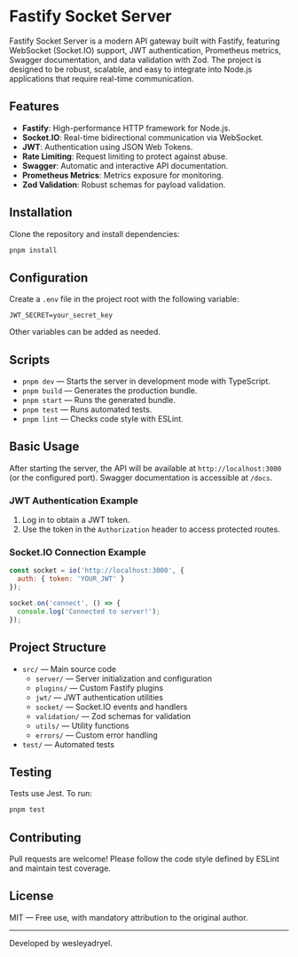 
# Fastify Socket Server

Fastify Socket Server is a modern API gateway built with Fastify, featuring WebSocket (Socket.IO) support, JWT authentication, Prometheus metrics, Swagger documentation, and data validation with Zod. The project is designed to be robust, scalable, and easy to integrate into Node.js applications that require real-time communication.

## Features

- **Fastify**: High-performance HTTP framework for Node.js.
- **Socket.IO**: Real-time bidirectional communication via WebSocket.
- **JWT**: Authentication using JSON Web Tokens.
- **Rate Limiting**: Request limiting to protect against abuse.
- **Swagger**: Automatic and interactive API documentation.
- **Prometheus Metrics**: Metrics exposure for monitoring.
- **Zod Validation**: Robust schemas for payload validation.

## Installation

Clone the repository and install dependencies:

```sh
pnpm install
```

## Configuration

Create a `.env` file in the project root with the following variable:

```
JWT_SECRET=your_secret_key
```

Other variables can be added as needed.

## Scripts

- `pnpm dev` — Starts the server in development mode with TypeScript.
- `pnpm build` — Generates the production bundle.
- `pnpm start` — Runs the generated bundle.
- `pnpm test` — Runs automated tests.
- `pnpm lint` — Checks code style with ESLint.

## Basic Usage

After starting the server, the API will be available at `http://localhost:3000` (or the configured port). Swagger documentation is accessible at `/docs`.

### JWT Authentication Example

1. Log in to obtain a JWT token.
2. Use the token in the `Authorization` header to access protected routes.

### Socket.IO Connection Example

```js
const socket = io('http://localhost:3000', {
  auth: { token: 'YOUR_JWT' }
});

socket.on('connect', () => {
  console.log('Connected to server!');
});
```

## Project Structure

- `src/` — Main source code
  - `server/` — Server initialization and configuration
  - `plugins/` — Custom Fastify plugins
  - `jwt/` — JWT authentication utilities
  - `socket/` — Socket.IO events and handlers
  - `validation/` — Zod schemas for validation
  - `utils/` — Utility functions
  - `errors/` — Custom error handling
- `test/` — Automated tests

## Testing

Tests use Jest. To run:

```sh
pnpm test
```

## Contributing

Pull requests are welcome! Please follow the code style defined by ESLint and maintain test coverage.

## License

MIT — Free use, with mandatory attribution to the original author.

---

Developed by wesleyadryel.
